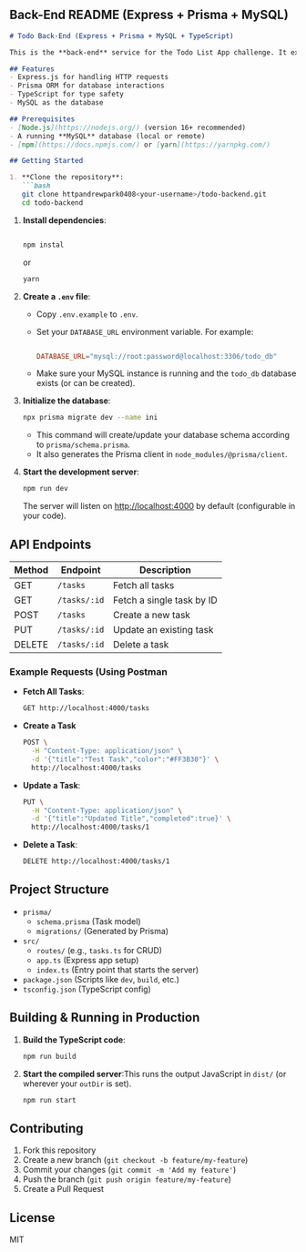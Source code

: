 ## **Back-End README (Express + Prisma + MySQL)**

```markdown
# Todo Back-End (Express + Prisma + MySQL + TypeScript)

This is the **back-end** service for the Todo List App challenge. It exposes a REST API for creating, reading, updating, and deleting tasks.

## Features
- Express.js for handling HTTP requests
- Prisma ORM for database interactions
- TypeScript for type safety
- MySQL as the database

## Prerequisites
- [Node.js](https://nodejs.org/) (version 16+ recommended)
- A running **MySQL** database (local or remote)
- [npm](https://docs.npmjs.com/) or [yarn](https://yarnpkg.com/)

## Getting Started

1. **Clone the repository**:
   ```bash
   git clone httpandrewpark0408<your-username>/todo-backend.git
   cd todo-backend

```

1. **Install dependencies**:
    
    ```bash
    
    npm instal
    ```
    
    or
    
    ```bash
    yarn
    ```
    
2. **Create a `.env` file**:
    - Copy `.env.example` to `.env`.
    - Set your `DATABASE_URL` environment variable. For example:
        
        ```makefile
        
        DATABASE_URL="mysql://root:password@localhost:3306/todo_db"
        
        ```
        
    - Make sure your MySQL instance is running and the `todo_db` database exists (or can be created).
3. **Initialize the database**:
    
    ```bash
    npx prisma migrate dev --name ini
    ```
    
    - This command will create/update your database schema according to `prisma/schema.prisma`.
    - It also generates the Prisma client in `node_modules/@prisma/client`.
4. **Start the development server**:
    
    ```bash
    npm run dev
    ```
    
    The server will listen on [http://localhost:4000](http://localhost:4000/) by default (configurable in your code).
    

## API Endpoints

| Method | Endpoint | Description |
| --- | --- | --- |
| GET | `/tasks` | Fetch all tasks |
| GET | `/tasks/:id` | Fetch a single task by ID |
| POST | `/tasks` | Create a new task |
| PUT | `/tasks/:id` | Update an existing task |
| DELETE | `/tasks/:id` | Delete a task |

### Example Requests (Using Postman

- **Fetch All Tasks**:
    
    ```bash
    GET http://localhost:4000/tasks
    
    ```
    
- **Create a Task**
    
    ```bash
    POST \
      -H "Content-Type: application/json" \
      -d '{"title":"Test Task","color":"#FF3B30"}' \
      http://localhost:4000/tasks
    
    ```
    
- **Update a Task**:
    
    ```bash
    PUT \
      -H "Content-Type: application/json" \
      -d '{"title":"Updated Title","completed":true}' \
      http://localhost:4000/tasks/1
    
    ```
    
- **Delete a Task**:
    
    ```bash
    DELETE http://localhost:4000/tasks/1
    
    ```
    

## Project Structure

- `prisma/`
    - `schema.prisma` (Task model)
    - `migrations/` (Generated by Prisma)
- `src/`
    - `routes/` (e.g., `tasks.ts` for CRUD)
    - `app.ts` (Express app setup)
    - `index.ts` (Entry point that starts the server)
- `package.json` (Scripts like `dev`, `build`, etc.)
- `tsconfig.json` (TypeScript config)

## Building & Running in Production

1. **Build the TypeScript code**:
    
    ```bash
    npm run build
    ```
    
2. **Start the compiled server**:This runs the output JavaScript in `dist/` (or wherever your `outDir` is set).
    
    ```bash
    npm run start
    ```
    

## Contributing

1. Fork this repository
2. Create a new branch (`git checkout -b feature/my-feature`)
3. Commit your changes (`git commit -m 'Add my feature'`)
4. Push the branch (`git push origin feature/my-feature`)
5. Create a Pull Request

## License

MIT
